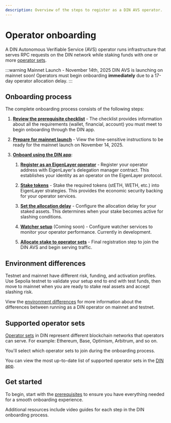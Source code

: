 ```yaml
---
description: Overview of the steps to register as a DIN AVS operator.
---
```


# Operator onboarding

A DIN Autonomous Verifiable Service (AVS) operator runs infrastructure that serves RPC requests on the
DIN network while staking funds with one or more [operator sets](../operator-sets.md).

:::warning Mainnet Launch - November 14th, 2025
DIN AVS is launching on mainnet soon! Operators must begin onboarding **immediately**
due to a 17-day operator allocation delay.
:::

## Onboarding process

The complete onboarding process consists of the following steps:

1. [**Review the prerequisite checklist**](./prerequisites.md) - The checklist provides information about
    all the requirements (wallet, financial, account) you must meet to begin onboarding through the DIN app.

1. [**Prepare for mainnet launch**](./mainnet-preparation.md) - View the time-sensitive instructions to be
    ready for the mainnet launch on November 14, 2025.

1. [**Onboard using the DIN app**](onboard/index.md):

    1. [**Register as an EigenLayer operator**](./onboard/register-operator.md) - Register your operator address
        with EigenLayer's delegation manager contract. This establishes your identity as an operator on
        the EigenLayer protocol.

    1. [**Stake tokens**](./onboard/stake-tokens.md) - Stake the required tokens (stETH, WETH, etc.) into
        EigenLayer strategies. This provides the economic security backing for your operator services.

    1. [**Set the allocation delay**](./onboard/allocation-delay.md) - Configure the allocation delay for your
        staked assets. This determines when your stake becomes active for slashing conditions.

    1. [**Watcher setup**](./onboard/watchers.md) (Coming soon) - Configure watcher services to monitor your
        operator performance. Currently in development.

    1. [**Allocate stake to operator sets**](./onboard/opt-in-avs.md) - Final registration step to join the
        DIN AVS and begin serving traffic.

## Environment differences

Testnet and mainnet have different risk, funding, and activation profiles. Use Sepolia testnet to
validate your setup end to end with test funds, then move to mainnet when you are ready to stake real
assets and accept slashing risk.

View the [environment differences](./mainnet-preparation.md#mainnet-and-testnet-differences)
for more information about the differences between running as a DIN operator on mainnet and testnet.

## Supported operator sets

[Operator sets](../operator-sets.md) in DIN represent different blockchain networks that operators can serve. For example: Ethereum, Base, Optimism, Arbitrum, and so on.

You'll select which operator sets to join during the onboarding process.

You can view the most up-to-date list of supported operator sets in the [DIN app](https://app.din.build).

## Get started

To begin, start with the [prerequisites](./prerequisites.md) to ensure you have everything needed
for a smooth onboarding experience.

Additional resources include video guides for each step in the DIN onboarding process.
